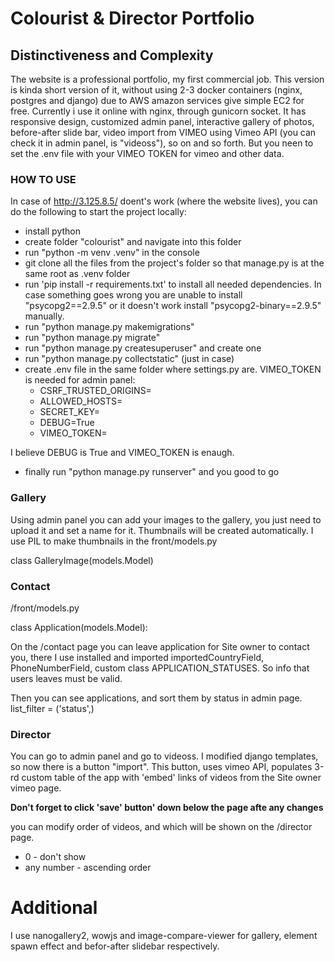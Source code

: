 # Colourist & Director Portfolio 
## Distinctiveness and Complexity
The website is a professional portfolio, my first commercial job. This version is kinda short version of it, without using 2-3 docker containers (nginx, postgres and django) due to AWS amazon services give simple EC2 for free. Currently i use it  online with nginx, through gunicorn socket. It has  responsive design, customized admin panel, interactive gallery of photos, before-after slide bar, video import from VIMEO using Vimeo API (you can check it in admin panel, is "videoss"), so on and so forth. But you neen to set the .env file with your VIMEO TOKEN for vimeo and other data.
### HOW TO USE 
In case of http://3.125.8.5/ doent's work (where the website lives), you can do the following to start the project locally:
- install python
- create folder "colourist" and navigate into this folder
- run "python -m venv .venv" in the console
- git clone all the files from the project's folder so that manage.py is at the same root as .venv folder
- run 'pip install -r requirements.txt' to install all needed dependencies. In case something goes wrong you are unable to install "psycopg2==2.9.5" or it doesn't work install "psycopg2-binary==2.9.5" manually.
- run "python manage.py makemigrations"
- run "python manage.py migrate"
- run "python manage.py createsuperuser" and create one
- run "python manage.py collectstatic" (just in case)
- create .env file in the same folder where settings.py are. VIMEO_TOKEN is needed for admin panel: 
    * CSRF_TRUSTED_ORIGINS= 
    * ALLOWED_HOSTS= 
    * SECRET_KEY= 
    * DEBUG=True 
    * VIMEO_TOKEN=

I believe DEBUG is True and VIMEO_TOKEN is enaugh.
- finally run "python manage.py runserver" and you good to go

### Gallery
Using admin panel you can add your images to the gallery, you just need to upload it and set a name for it. Thumbnails will be created automatically. I use PIL to make thumbnails in the front/models.py 

class GalleryImage(models.Model)

### Contact
/front/models.py 

class Application(models.Model):

On the /contact page you can leave application for Site owner to contact you, there I use installed and imported importedCountryField, PhoneNumberField, custom class APPLICATION_STATUSES. So  info that users leaves must be valid.

Then you can see applications, and sort them by status in admin page. list_filter = ('status',)

### Director
You can go to admin panel and go to videoss. I modified django templates, so now there is a button "import". This button, uses vimeo API, populates 3-rd custom table of the app with 'embed' links of videos from the Site owner vimeo page. 

**Don't forget to click 'save' button' down below the page afte any changes**

you can modify order of videos, and which will be shown on the /director page. 
* 0 - don't show
* any number - ascending order

# Additional
I use nanogallery2, wowjs and image-compare-viewer for gallery, element spawn effect and befor-after slidebar respectively.


